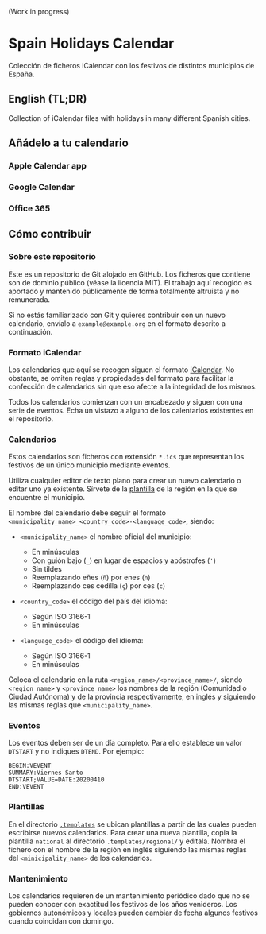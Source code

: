 (Work in progress)

# Spain Holidays Calendar

Colección de ficheros iCalendar con los festivos de distintos municipios de España.

## English (TL;DR)

Collection of iCalendar files with holidays in many different Spanish cities.

## Añádelo a tu calendario

### Apple Calendar app

### Google Calendar

### Office 365

## Cómo contribuir

### Sobre este repositorio

Este es un repositorio de Git alojado en GitHub. Los ficheros que contiene son de dominio público (véase la licencia MIT). El trabajo aquí recogido es aportado y mantenido públicamente de forma totalmente altruista y no remunerada. 

Si no estás familiarizado con Git y quieres contribuir con un nuevo calendario, envíalo a `example@example.org` en el formato descrito a continuación.

### Formato iCalendar

Los calendarios que aquí se recogen siguen el formato [iCalendar](https://icalendar.org/RFC-Specifications/iCalendar-RFC-5545/). No obstante, se omiten reglas y propiedades del formato para facilitar la confección de calendarios sin que eso afecte a la integridad de los mismos.

Todos los calendarios comienzan con un encabezado y siguen con una serie de eventos. Echa un vistazo a alguno de los calentarios existentes en el repositorio.

### Calendarios

Estos calendarios son ficheros con extensión `*.ics` que representan los festivos de un único municipio mediante eventos.

Utiliza cualquier editor de texto plano para crear un nuevo calendario o editar uno ya existente. Sírvete de la [plantilla](.templates) de la región en la que se encuentre el municipio.

El nombre del calendario debe seguir el formato `<municipality_name>_<country_code>-<language_code>`, siendo:

 - `<municipality_name>` el nombre oficial del municipio:
   - En minúsculas
   - Con guión bajo (`_`) en lugar de espacios y apóstrofes (`'`)
   - Sin tildes
   - Reemplazando eñes (`ñ`) por enes (`n`)
   - Reemplazando ces cedilla (`ç`) por ces (`c`)
   
 - `<country_code>` el código del país del idioma:
   - Según ISO 3166-1
   - En minúsculas
  
 - `<language_code>` el código del idioma:
   - Según ISO 3166-1
   - En minúsculas

Coloca el calendario en la ruta `<region_name>/<province_name>/`, siendo `<region_name>` y `<province_name>` los nombres de la región (Comunidad o Ciudad Autónoma) y de la provincia respectivamente, en inglés y siguiendo las mismas reglas que `<municipality_name>`.

### Eventos

Los eventos deben ser de un día completo. Para ello establece un valor `DTSTART` y no indiques `DTEND`. Por ejemplo:

```
BEGIN:VEVENT
SUMMARY:Viernes Santo
DTSTART;VALUE=DATE:20200410
END:VEVENT
```

### Plantillas

En el directorio [`.templates`](.templates) se ubican plantillas a partir de las cuales pueden escribirse nuevos calendarios. Para crear una nueva plantilla, copia la plantilla `national` al directorio `.templates/regional/` y edítala. Nombra el fichero con el nombre de la región en inglés siguiendo las mismas reglas del `<minicipality_name>` de los calendarios.

### Mantenimiento

Los calendarios requieren de un mantenimiento periódico dado que no se pueden conocer con exactitud los festivos de los años venideros. Los gobiernos autonómicos y locales pueden cambiar de fecha algunos festivos cuando coincidan con domingo. 

